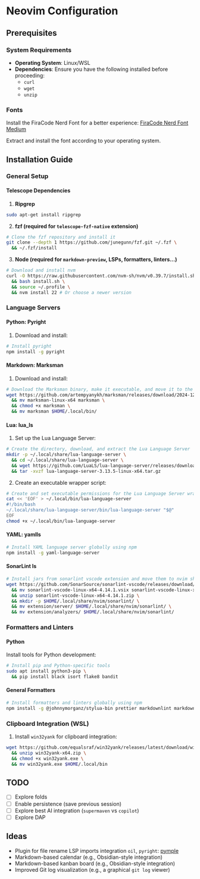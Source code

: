 # Neovim Configuration

## Prerequisites

### System Requirements

- **Operating System**: Linux/WSL
- **Dependencies**: Ensure you have the following installed before proceeding:
  - `curl`
  - `wget`
  - `unzip`

### Fonts

Install the FiraCode Nerd Font for a better experience: [FiraCode Nerd Font Medium](https://github.com/ryanoasis/nerd-fonts/releases/download/v3.3.0/FiraCode.zip)

Extract and install the font according to your operating system.

## Installation Guide

### General Setup

#### Telescope Dependencies

1. **Ripgrep**

```bash
sudo apt-get install ripgrep
```

2. **fzf (required for `telescope-fzf-native` extension)**

```bash
# Clone the fzf repository and install it
git clone --depth 1 https://github.com/junegunn/fzf.git ~/.fzf \
  && ~/.fzf/install
```

3. **Node (required for `markdown-preview`, LSPs, formatters, linters...)**

```bash
# Download and install nvm
curl -O https://raw.githubusercontent.com/nvm-sh/nvm/v0.39.7/install.sh \
  && bash install.sh \
  && source ~/.profile \
  && nvm install 22 # Or choose a newer version
```

### Language Servers

#### Python: Pyright

1. Download and install:

```bash
# Install pyright
npm install -g pyright
```

#### Markdown: Marksman

1. Download and install:

```bash
# Download the Marksman binary, make it executable, and move it to the PATH
wget https://github.com/artempyanykh/marksman/releases/download/2024-12-18/marksman-linux-x64 \
  && mv marksman-linux-x64 marksman \
  && chmod +x marksman \
  && mv marksman $HOME/.local/bin/
```

#### Lua: lua_ls

1. Set up the Lua Language Server:

```bash
# Create the directory, download, and extract the Lua Language Server
mkdir -p ~/.local/share/lua-language-server \
  && cd ~/.local/share/lua-language-server \
  && wget https://github.com/LuaLS/lua-language-server/releases/download/3.13.5/lua-language-server-3.13.5-linux-x64.tar.gz \
  && tar -xvzf lua-language-server-3.13.5-linux-x64.tar.gz
```

2. Create an executable wrapper script:

```bash
# Create and set executable permissions for the Lua Language Server wrapper script
cat << 'EOF' > ~/.local/bin/lua-language-server
#!/bin/bash
~/.local/share/lua-language-server/bin/lua-language-server "$@"
EOF
chmod +x ~/.local/bin/lua-language-server
```

#### YAML: yamlls

```bash
# Install YAML language server globally using npm
npm install -g yaml-language-server
```

#### SonarLint ls

```bash
# Install jars from sonarlint vscode extension and move them to nvim shared files
wget https://github.com/SonarSource/sonarlint-vscode/releases/download/4.14.1%2B77101/sonarlint-vscode-linux-x64-4.14.1.vsix \
  && mv sonarlint-vscode-linux-x64-4.14.1.vsix sonarlint-vscode-linux-x64-4.14.1.zip \
  && unzip sonarlint-vscode-linux-x64-4.14.1.zip \
  && mkdir -p $HOME/.local/share/nvim/sonarlint/ \
  && mv extension/server/ $HOME/.local/share/nvim/sonarlint/ \
  && mv extension/analyzers/ $HOME/.local/share/nvim/sonarlint/
```

### Formatters and Linters

#### Python

Install tools for Python development:

```bash
# Install pip and Python-specific tools
sudo apt install python3-pip \
  && pip install black isort flake8 bandit
```

#### General Formatters

```bash
# Install formatters and linters globally using npm
npm install -g @johnnymorganz/stylua-bin prettier markdownlint markdownlint-cli jsonlint
```

### Clipboard Integration (WSL)

1. Install `win32yank` for clipboard integration:

```bash
wget https://github.com/equalsraf/win32yank/releases/latest/download/win32yank-x64.zip \
  && unzip win32yank-x64.zip \
  && chmod +x win32yank.exe \
  && mv win32yank.exe $HOME/.local/bin
```

## TODO

- [ ] Explore folds
- [ ] Enable persistence (save previous session)
- [ ] Explore best AI integration (`supermaven` vs `copilot`)
- [ ] Explore DAP

## Ideas

- Plugin for file rename LSP imports integration `oil`, `pyright`: [pymple](https://github.com/alexpasmantier/pymple.nvim)
- Markdown-based calendar (e.g., Obsidian-style integration)
- Markdown-based kanban board (e.g., Obsidian-style integration)
- Improved Git log visualization (e.g., a graphical `git log` viewer)
